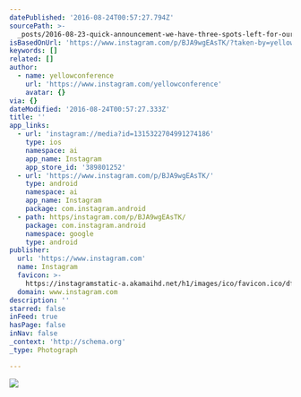 ```yaml
---
datePublished: '2016-08-24T00:57:27.794Z'
sourcePath: >-
  _posts/2016-08-23-quick-announcement-we-have-three-spots-left-for-our-3-day-s.md
isBasedOnUrl: 'https://www.instagram.com/p/BJA9wgEAsTK/?taken-by=yellowconference'
keywords: []
related: []
author:
  - name: yellowconference
    url: 'https://www.instagram.com/yellowconference'
    avatar: {}
via: {}
dateModified: '2016-08-24T00:57:27.333Z'
title: ''
app_links:
  - url: 'instagram://media?id=1315322704991274186'
    type: ios
    namespace: ai
    app_name: Instagram
    app_store_id: '389801252'
  - url: 'https://www.instagram.com/p/BJA9wgEAsTK/'
    type: android
    namespace: ai
    app_name: Instagram
    package: com.instagram.android
  - path: https/instagram.com/p/BJA9wgEAsTK/
    package: com.instagram.android
    namespace: google
    type: android
publisher:
  url: 'https://www.instagram.com'
  name: Instagram
  favicon: >-
    https://instagramstatic-a.akamaihd.net/h1/images/ico/favicon.ico/dfa85bb1fd63.ico
  domain: www.instagram.com
description: ''
starred: false
inFeed: true
hasPage: false
inNav: false
_context: 'http://schema.org'
_type: Photograph

---
```

![](https://imgflo.herokuapp.com/graph/vahj1ThiexotieMo/793d1bbebd25d1fd4f7b4793fe909926/noop.jpg?input=https%3A%2F%2Fscontent.cdninstagram.com%2Ft51.2885-15%2Fsh0.08%2Fe35%2Fp640x640%2F14027332_1061813393905473_1527527634_n.jpg%3Fig_cache_key%3DMTMxNTMyMjcwNDk5MTI3NDE4Ng%253D%253D.2)